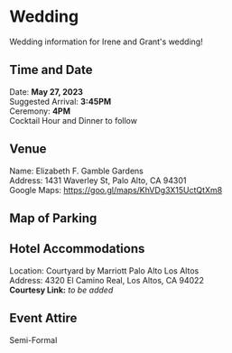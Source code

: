 # Wedding
Wedding information for Irene and Grant's wedding!

## Time and Date
Date: **May 27, 2023**  
Suggested Arrival: **3:45PM**  
Ceremony: **4PM**  
Cocktail Hour and Dinner to follow

## Venue
Name: Elizabeth F. Gamble Gardens  
Address: 1431 Waverley St, Palo Alto, CA 94301  
Google Maps: https://goo.gl/maps/KhVDg3X15UctQtXm8  

## Map of Parking

## Hotel Accommodations
Location: Courtyard by Marriott Palo Alto Los Altos  
Address: 4320 El Camino Real, Los Altos, CA 94022   
**Courtesy Link:** *to be added*

## Event Attire
Semi-Formal
